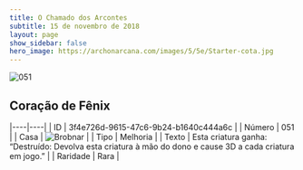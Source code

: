 ```yaml
---
title: O Chamado dos Arcontes
subtitle: 15 de novembro de 2018
layout: page
show_sidebar: false
hero_image: https://archonarcana.com/images/5/5e/Starter-cota.jpg
---
```


![051](https://cdn.keyforgegame.com/media/card_front/pt/341_051_6X84PQ7GMFP9_pt.png)

## Coração de Fênix

|----|----|
| ID | 3f4e726d-9615-47c6-9b24-b1640c444a6c |
| Número | 051 |
| Casa | ![Brobnar](https://archonarcana.com/images/thumb/e/e0/Brobnar.png/22px-Brobnar.png "Brobnar") |
| Tipo | Melhoria |
| Texto | Esta criatura ganha: “Destruído: Devolva esta criatura à mão do  dono e cause 3D a cada criatura  em jogo.” |
| Raridade | Rara |
